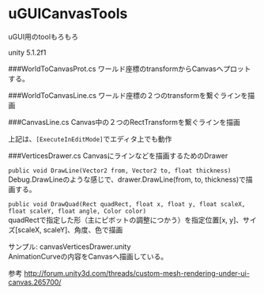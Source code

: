 # uGUICanvasTools
uGUI用のtoolもろもろ

unity 5.1.2f1

###WorldToCanvasProt.cs
ワールド座標のtransformからCanvasへプロットする。

###WorldToCanvasLine.cs
ワールド座標の２つのtransformを繋ぐラインを描画

###CanvasLine.cs
Canvas中の２つのRectTransformを繋ぐラインを描画

上記は、`[ExecuteInEditMode]`でエディタ上でも動作

###VerticesDrawer.cs
Canvasにラインなどを描画するためのDrawer  

`public void DrawLine(Vector2 from, Vector2 to, float thickness)`  
Debug.DrawLineのような感じで、drawer.DrawLine(from, to, thickness)で描画する。 

`public void DrawQuad(Rect quadRect, float x, float y, float scaleX, float scaleY, float angle, Color color)`  
quadRectで指定した形（主にピボットの調整につかう）を指定位置[x, y]、サイズ[scaleX, scaleY]、角度、色で描画

サンプル: canvasVerticesDrawer.unity  
AnimationCurveの内容をCanvasへ描画している。

参考 http://forum.unity3d.com/threads/custom-mesh-rendering-under-ui-canvas.265700/
